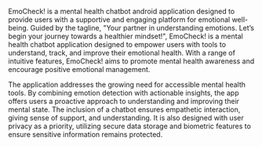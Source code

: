 EmoCheck! is a mental health chatbot android application designed to provide users with a supportive and engaging platform for emotional well-being. Guided by the tagline, "Your partner in understanding emotions. Let’s begin your journey towards a healthier mindset!", EmoCheck! is a mental health chatbot application designed to empower users with tools to understand, track, and improve their emotional health. With a range of intuitive features, EmoCheck! aims to promote mental health awareness and encourage positive emotional management.

The application addresses the growing need for accessible mental health tools. By combining emotion detection with actionable insights, the app offers users a proactive approach to understanding and improving their mental state. The inclusion of a chatbot ensures empathetic interaction, giving sense of support, and understanding. It is also designed with user privacy as a priority, utilizing secure data storage and biometric features to ensure sensitive information remains protected.
